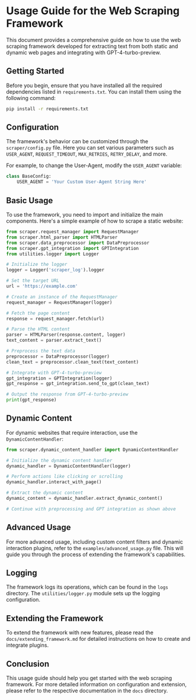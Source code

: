 # Usage Guide for the Web Scraping Framework

This document provides a comprehensive guide on how to use the web scraping framework developed for extracting text from both static and dynamic web pages and integrating with GPT-4-turbo-preview.

## Getting Started

Before you begin, ensure that you have installed all the required dependencies listed in `requirements.txt`. You can install them using the following command:

```bash
pip install -r requirements.txt
```

## Configuration

The framework's behavior can be customized through the `scraper/config.py` file. Here you can set various parameters such as `USER_AGENT`, `REQUEST_TIMEOUT`, `MAX_RETRIES`, `RETRY_DELAY`, and more.

For example, to change the User-Agent, modify the `USER_AGENT` variable:

```python
class BaseConfig:
    USER_AGENT = 'Your Custom User-Agent String Here'
```

## Basic Usage

To use the framework, you need to import and initialize the main components. Here's a simple example of how to scrape a static website:

```python
from scraper.request_manager import RequestManager
from scraper.html_parser import HTMLParser
from scraper.data_preprocessor import DataPreprocessor
from scraper.gpt_integration import GPTIntegration
from utilities.logger import Logger

# Initialize the logger
logger = Logger('scraper_log').logger

# Set the target URL
url = 'https://example.com'

# Create an instance of the RequestManager
request_manager = RequestManager(logger)

# Fetch the page content
response = request_manager.fetch(url)

# Parse the HTML content
parser = HTMLParser(response.content, logger)
text_content = parser.extract_text()

# Preprocess the text data
preprocessor = DataPreprocessor(logger)
clean_text = preprocessor.clean_text(text_content)

# Integrate with GPT-4-turbo-preview
gpt_integration = GPTIntegration(logger)
gpt_response = gpt_integration.send_to_gpt(clean_text)

# Output the response from GPT-4-turbo-preview
print(gpt_response)
```

## Dynamic Content

For dynamic websites that require interaction, use the `DynamicContentHandler`:

```python
from scraper.dynamic_content_handler import DynamicContentHandler

# Initialize the dynamic content handler
dynamic_handler = DynamicContentHandler(logger)

# Perform actions like clicking or scrolling
dynamic_handler.interact_with_page()

# Extract the dynamic content
dynamic_content = dynamic_handler.extract_dynamic_content()

# Continue with preprocessing and GPT integration as shown above
```

## Advanced Usage

For more advanced usage, including custom content filters and dynamic interaction plugins, refer to the `examples/advanced_usage.py` file. This will guide you through the process of extending the framework's capabilities.

## Logging

The framework logs its operations, which can be found in the `logs` directory. The `utilities/logger.py` module sets up the logging configuration.

## Extending the Framework

To extend the framework with new features, please read the `docs/extending_framework.md` for detailed instructions on how to create and integrate plugins.

## Conclusion

This usage guide should help you get started with the web scraping framework. For more detailed information on configuration and extension, please refer to the respective documentation in the `docs` directory.
